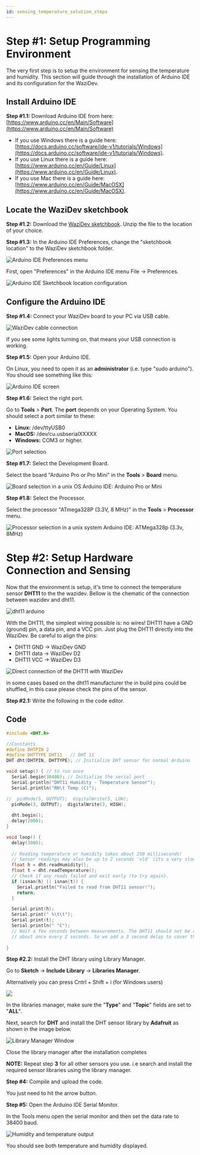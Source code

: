 ```yaml
---
id: sensing_temperature_solution_steps
---
```



Step #1: Setup Programming Environment
==============================
The very first step is to setup the environment for sensing the temperature and humidity. This section will guide through the installation of Arduino IDE and its configuration for the WaziDev.

Install Arduino IDE
----------
<alert severity='info'>**Step \#1.1:** Download Arduino IDE from here: [https://www.arduino.cc/en/Main/Software](https://www.arduino.cc/en/Main/Software)</alert>

  - If you use Windows there is a guide here: [https://docs.arduino.cc/software/ide-v1/tutorials/Windows](https://docs.arduino.cc/software/ide-v1/tutorials/Windows).
  - If you use Linux there is a guide here: [https://www.arduino.cc/en/Guide/Linux](https://www.arduino.cc/en/Guide/Linux).
  - If you use Mac there is a guide here: [https://www.arduino.cc/en/Guide/MacOSX](https://www.arduino.cc/en/Guide/MacOSX).


Locate the WaziDev sketchbook
-----------

<alert severity='info'> **Step \#1.2:** Download the [WaziDev sketchbook](https://github.com/Waziup/WaziDev/archive/master.zip). Unzip the file to the location of your choice.</alert>

<alert severity='info'>**Step \#1.3:** In the Arduino IDE Preferences, change the "sketchbook location" to the WaziDev sketchbook folder.</alert>

![Arduino IDE Preferences menu](../../resources/Boards/WaziDev/media/image29.png)


First, open "Preferences" in the Arduino IDE menu File -\> Preferences.

![Arduino IDE Sketchbook location configuration](../../resources/Boards/WaziDev/media/image18.png)


Configure the Arduino IDE
-----------

<alert severity='info'>**Step \#1.4:** Connect your WaziDev board to your PC via USB cable.</alert>

![WaziDev cable connection](../../resources/Boards/WaziDev/media/image12.jpg)

If you see some lights turning on, that means your USB connection is working.

<alert severity='info'>**Step \#1.5:** Open your Arduino IDE.</alert>

On Linux, you need to open it as an **administrator** (i.e. type "sudo arduino"). You should see something like this:

![Arduino IDE screen](../../resources/Boards/WaziDev/media/image1.png)

<alert severity='info'>**Step \#1.6:** Select the right port.</alert>

Go to **Tools** > **Port**. The **port** depends on your Operating System. You should select a port similar to these:

-   **Linux:** /dev/ttyUSB0
-   **MacOS:** /dev/cu.usbserialXXXXX
-   **Windows:** COM3 or higher.

![Port selection](../../resources/Boards/WaziDev/media/image3.png)

<alert severity='info'>**Step \#1.7:** Select the Development Board.</alert>

Select the board "Arduino Pro or Pro Mini" in the **Tools** > **Board** menu.

![Board selection in a unix OS Arduino IDE: Arduino Pro or Mini](../../resources/Boards/WaziDev/media/image30.png)

<alert severity='info'>**Step \#1.8:** Select the Processor.</alert>

Select the processor "ATmega328P (3.3V, 8 MHz)" in the **Tools** > **Processor** menu.

![Processor selection in a unix system Arduino IDE: ATMega328p (3.3v, 8MHz)](../../resources/Boards/WaziDev/media/image27.png)


Step #2: Setup Hardware Connection and Sensing
============================================
Now that the environment is setup, it's time to connect the temperature sensor **DHT11** to the the wazidev. Bellow is the chematic of the connection between wazidev and dht11.

![dht11 arduino](../../resources/Boards/WaziDev/media/Adht11.png)

With the DHT11, the simplest wiring possible is: no wires!
DHT11 have a GND (ground) pin, a data pin, and a VCC pin.
Just plug the DHT11 directly into the WaziDev.
Be careful to align the pins:

-   DHT11 GND -\> WaziDev GND
-   DHT11 data -\> WaziDev D2
-   DHT11 VCC -\> WaziDev D3

![Direct connection of the DHT11 with WaziDev](../../resources/Boards/WaziDev/media/image6.jpg)

<alert type="warning">in some cases based on the dht11 manufacturer the in build pins could be shuffled, in this case please check the pins of the sensor.</alert>


<alert severity='info'>**Step \#2.1:** Write the following in the code editor.</alert>

Code
----
```c
#include <DHT.h>

//Constants
#define DHTPIN 2
#define DHTTYPE DHT11   // DHT 11
DHT dht(DHTPIN, DHTTYPE); // Initialize DHT sensor for normal Arduino

void setup() { // to run once
  Serial.begin(38400); // Initialize the serial port
  Serial.println("DHT11 Humidity - Temperature Sensor");
  Serial.println("RH\t Temp (C)");

//  pinMode(5, OUTPUT);  digitalWrite(5, LOW);
  pinMode(3, OUTPUT);  digitalWrite(3, HIGH);
  
  dht.begin();
  delay(2000);
}

void loop() {
  delay(3000);
  
  // Reading temperature or humidity takes about 250 milliseconds!
  // Sensor readings may also be up to 2 seconds 'old' (its a very slow sensor)
  float h = dht.readHumidity();
  float t = dht.readTemperature();
  // Check if any reads failed and exit early (to try again).
  if (isnan(h) || isnan(t)) {
    Serial.println("Failed to read from DHT11 sensor!");
    return;
  }

  Serial.print(h); 
  Serial.print(" %\t\t");
  Serial.print(t); 
  Serial.println(" °C");
  // Wait a few seconds between measurements. The DHT11 should not be read at a higher frequency of
  // about once every 2 seconds. So we add a 3 second delay to cover this.
  
}
```


<alert severity='info'>**Step \#2.2:** Install the DHT library using Library Manager.</alert>

 Go to **Sketch** -\> **Include Library** -\> **Libraries Manager**.

 Alternatively you can press Cntrl + Shift + i (for Windows users)

 ![](../../resources/Boards/WaziDev/media/image33.png)

 In the libraries manager, make sure the "**Type**" and "**Topic**" fields are set to "**ALL**".

 Next, search for **DHT** and install the DHT sensor library by **Adafruit** as shown in the image below.

 ![Library Manager Window](../../resources/Boards/WaziDev/media/image34.png)

 Close the library manager after the installation completes

 **NOTE:** Repeat step **3** for all other sensors you use. i.e search and install the required sensor libraries using the library manager.


<alert severity='info'>**Step \#4:** Compile and upload the code.</alert>

You just need to hit the arrow button.

<alert severity='info'>**Step \#5:** Open the Arduino IDE Serial Monitor.</alert>

In the Tools menu open the serial monitor and then set the data rate to 38400 baud.

![Humidity and temperature output](../../resources/Boards/WaziDev/media/image22.png)

You should see both temperature and humidity displayed.


